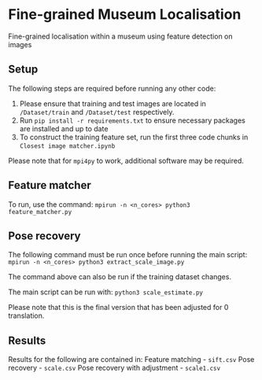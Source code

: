 # Fine-grained Museum Localisation
 Fine-grained localisation within a museum using feature detection on images

## Setup
The following steps are required before running any other code:

1. Please ensure that training and test images are located in `/Dataset/train` and `/Dataset/test` respectively.
2. Run `pip install -r requirements.txt` to ensure necessary packages are installed and up to date
3. To construct the training feature set, run the first three code chunks in `Closest image matcher.ipynb`

Please note that for `mpi4py` to work, additional software may be required.

## Feature matcher
To run, use the command:
`mpirun -n <n_cores> python3 feature_matcher.py`

## Pose recovery
The following command must be run once before running the main script:
`mpirun -n <n_cores> python3 extract_scale_image.py`

The command above can also be run if the training dataset changes.

The main script can be run with:
`python3 scale_estimate.py`

Please note that this is the final version that has been adjusted for 0 translation.

## Results
Results for the following are contained in:
Feature matching - `sift.csv`
Pose recovery - `scale.csv`
Pose recovery with adjustment - `scale1.csv`
